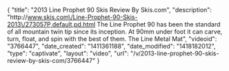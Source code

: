 {
    "title": "2013 Line Prophet 90 Skis Review By Skis.com",
    "description": "http:\/\/www.skis.com\/Line-Prophet-90-Skis-2013\/273057P,default,pd.html  The Line Prophet 90 has been the standard of all mountain twin tip since its inception. At 90mm under foot it can carve, turn, float, and spin with the best of them. The Line Metal Mat",
    "videoid": "3766447",
    "date_created": "1411361188",
    "date_modified": "1418182012",
    "type": "captivate",
    "layout": "video",
    "url": "\/v\/2013-line-prophet-90-skis-review-by-skis-com\/3766447"
}